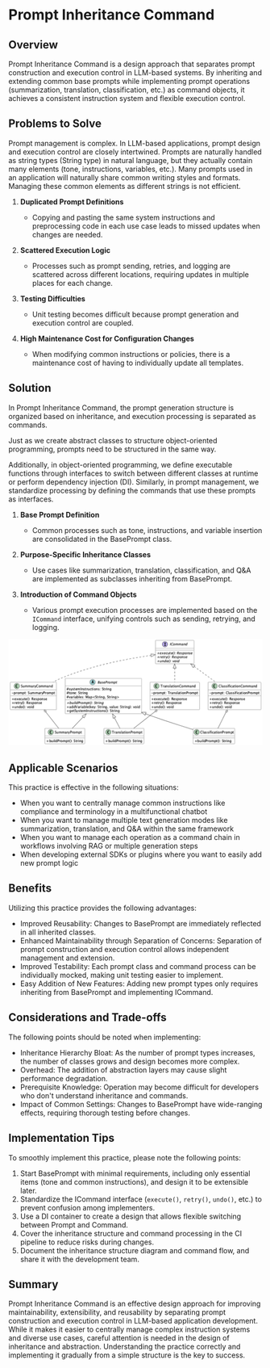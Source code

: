 # Prompt Inheritance Command

## Overview

Prompt Inheritance Command is a design approach that separates prompt construction and execution control in LLM-based systems. By inheriting and extending common base prompts while implementing prompt operations (summarization, translation, classification, etc.) as command objects, it achieves a consistent instruction system and flexible execution control.

## Problems to Solve

Prompt management is complex. In LLM-based applications, prompt design and execution control are closely intertwined. Prompts are naturally handled as string types (String type) in natural language, but they actually contain many elements (tone, instructions, variables, etc.). Many prompts used in an application will naturally share common writing styles and formats. Managing these common elements as different strings is not efficient.

1. **Duplicated Prompt Definitions**
   - Copying and pasting the same system instructions and preprocessing code in each use case leads to missed updates when changes are needed.

2. **Scattered Execution Logic**
   - Processes such as prompt sending, retries, and logging are scattered across different locations, requiring updates in multiple places for each change.

3. **Testing Difficulties**
   - Unit testing becomes difficult because prompt generation and execution control are coupled.

4. **High Maintenance Cost for Configuration Changes**
   - When modifying common instructions or policies, there is a maintenance cost of having to individually update all templates.

## Solution

In Prompt Inheritance Command, the prompt generation structure is organized based on inheritance, and execution processing is separated as commands.

Just as we create abstract classes to structure object-oriented programming, prompts need to be structured in the same way.

Additionally, in object-oriented programming, we define executable functions through interfaces to switch between different classes at runtime or perform dependency injection (DI). Similarly, in prompt management, we standardize processing by defining the commands that use these prompts as interfaces.

1. **Base Prompt Definition**
   - Common processes such as tone, instructions, and variable insertion are consolidated in the BasePrompt class.

2. **Purpose-Specific Inheritance Classes**
   - Use cases like summarization, translation, classification, and Q&A are implemented as subclasses inheriting from BasePrompt.

3. **Introduction of Command Objects**
   - Various prompt execution processes are implemented based on the `ICommand` interface, unifying controls such as sending, retrying, and logging.

![img](uml/images/prompt_inheritance_command_pattern_class.png)

## Applicable Scenarios

This practice is effective in the following situations:

- When you want to centrally manage common instructions like compliance and terminology in a multifunctional chatbot
- When you want to manage multiple text generation modes like summarization, translation, and Q&A within the same framework
- When you want to manage each operation as a command chain in workflows involving RAG or multiple generation steps
- When developing external SDKs or plugins where you want to easily add new prompt logic

## Benefits

Utilizing this practice provides the following advantages:

- Improved Reusability: Changes to BasePrompt are immediately reflected in all inherited classes.
- Enhanced Maintainability through Separation of Concerns: Separation of prompt construction and execution control allows independent management and extension.
- Improved Testability: Each prompt class and command process can be individually mocked, making unit testing easier to implement.
- Easy Addition of New Features: Adding new prompt types only requires inheriting from BasePrompt and implementing ICommand.

## Considerations and Trade-offs

The following points should be noted when implementing:

- Inheritance Hierarchy Bloat: As the number of prompt types increases, the number of classes grows and design becomes more complex.
- Overhead: The addition of abstraction layers may cause slight performance degradation.
- Prerequisite Knowledge: Operation may become difficult for developers who don't understand inheritance and commands.
- Impact of Common Settings: Changes to BasePrompt have wide-ranging effects, requiring thorough testing before changes.

## Implementation Tips

To smoothly implement this practice, please note the following points:

1. Start BasePrompt with minimal requirements, including only essential items (tone and common instructions), and design it to be extensible later.
2. Standardize the ICommand interface (`execute()`, `retry()`, `undo()`, etc.) to prevent confusion among implementers.
3. Use a DI container to create a design that allows flexible switching between Prompt and Command.
4. Cover the inheritance structure and command processing in the CI pipeline to reduce risks during changes.
5. Document the inheritance structure diagram and command flow, and share it with the development team.

## Summary

Prompt Inheritance Command is an effective design approach for improving maintainability, extensibility, and reusability by separating prompt construction and execution control in LLM-based application development. While it makes it easier to centrally manage complex instruction systems and diverse use cases, careful attention is needed in the design of inheritance and abstraction. Understanding the practice correctly and implementing it gradually from a simple structure is the key to success.

